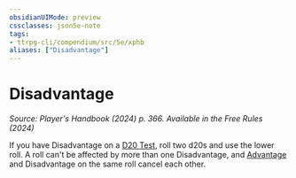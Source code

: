 ```yaml
---
obsidianUIMode: preview
cssclasses: json5e-note
tags:
- ttrpg-cli/compendium/src/5e/xphb
aliases: ["Disadvantage"]
---
```

# Disadvantage
*Source: Player's Handbook (2024) p. 366. Available in the Free Rules (2024)* 

If you have Disadvantage on a [D20 Test](2-Mechanics/CLI/rules/variant-rules/d20-test-xphb.md), roll two d20s and use the lower roll. A roll can't be affected by more than one Disadvantage, and [Advantage](2-Mechanics/CLI/rules/variant-rules/advantage-xphb.md) and Disadvantage on the same roll cancel each other.
